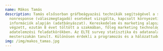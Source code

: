 ```yaml
---
name: Mákos Tamás
description: Tamás elsősorban gráfbeágyazási technikák segítségével a survey
  nonresponse (válaszmegtagadó) eseteket vizsgálta, kapcsolt környezeti
  információk alapján (adatbányászat). Kereskedelem és marketing alapszakon
  végzett, ezután 8 évet töltött a szakmában, főleg marketing technológiai és
  adatelemzési feladatkörökben. Az ELTE survey statisztika és adatanalatika
  mesterszakán tanult. Különösen érdekli a programozás és a hálózattudomány.
img: /img/makos_tamas.jpg
---
```

